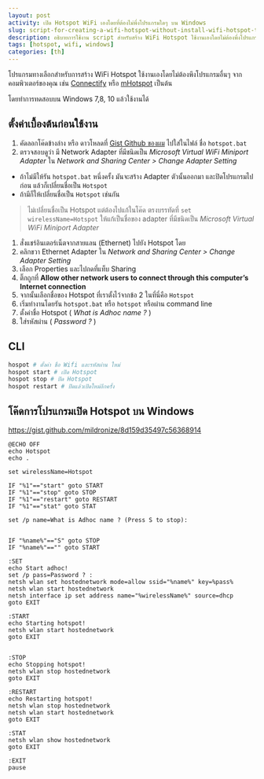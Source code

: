 ```yaml
---
layout: post
activity: เปิด Hotspot WiFi เองโดยที่ต้องไม่พึ่งโปรแกรมใดๆ บน Windows
slug: script-for-creating-a-wifi-hotspot-without-install-wifi-hotspot-tools-th
description: อธิบายการใช้งาน script สำหรับสร้าง WiFi Hotspot ใช้งานเองโดยไม่ต้องพึ่งโปรแกรมอื่นๆ
tags: [hotspot, wifi, windows]
categories: [th]
---
```


โปรแกรมทางเลือกสำหรับการสร้าง WiFi Hotspot ใช้งานเองโดยไม่ต้องพึงโปรแกรมอื่นๆ จากคอมพิวเตอร์ของคุณ เช่น [Connectify](http://www.connectify.me/) หรือ [mHotspot](http://www.mhotspot.com/) เป็นต้น

โดยทำการทดสอบบน Windows 7,8, 10 แล้วใช้งานได้

## ตั้งค่าเบื้องต้นก่อนใช้งาน
1. คัดลอกโค๊ดข้างล่าง หรือ ดาวโหลดที่ [Gist Github ของผม](https://gist.github.com/mildronize/8d159d35497c56368914) ไปใส่ในไฟล์ ชื่อ `hotspot.bat`
1. ตรวจสอบดูว่า มี Network Adapter ที่มีชนิดเป็น *Microsoft Virtual WiFi Miniport Adapter* ใน *Network and Sharing Center > Change Adapter Setting*   
  - ถ้าไม่มีให้รัน `hotspot.bat` หนึ่งครั้ง มันจะสร้าง Adapter ตัวนั้นออกมา และปิดโปรแกรมไปก่อน แล้วก็เปลี่ยนชื่อเป็น `Hotspot`
  - ถ้ามีก็ให้เปลี่ยนชื่อเป็น `Hotspot` เช่นกัน
  >  ไม่เปลี่ยนชื่อเป็น Hotspot แต่ต้องไปแก้ในโค๊ด ตรงบรรทัดที่ `set wirelessName=Hotspot` ให้แก้เป็นชื่อของ adapter ที่มีชนิดเป็น *Microsoft Virtual WiFi Miniport Adapter*

1. สั่งแชร์อินเตอร์เน็ตจากสายแลน (Ethernet) ไปยัง Hotspot โดย
  1. คลิกขวา Ethernet Adapter ใน *Network and Sharing Center > Change Adapter Setting*
  1. เลือก Properties และไปกดที่แท็บ Sharing
  1. ติ๊กถูกที่ **Allow other network users to connect through this computer’s Internet connection**
  1. จากนั้นเลือกชื่อของ Hotspot ที่เราตั้งไว้จากข้อ 2 ในที่นี่คือ `Hotspot`
1. เริ่มทำงานโดยรัน `hotspot.bat` หรือ `hotspot` หรือผ่าน command line
  1. ตั้งค่าชื่อ Hotspot ( *What is Adhoc name ?* )
  1. ใส่รหัสผ่าน ( *Password ?* )

## CLI
```bash
hospot # ตั้งค่า ชื่อ Wifi และรหัสผ่าน ใหม่
hospot start # เปิด Hotspot
hospot stop # ปิด Hotspot
hospot restart # ปิดแล้วเปิดใหม่อีกครั้ง
```

## โค๊ดการโปรแกรมเปิด Hotspot บน Windows
<https://gist.github.com/mildronize/8d159d35497c56368914>

```batch
@ECHO OFF
echo Hotspot
echo .

set wirelessName=Hotspot

IF "%1"=="start" goto START
IF "%1"=="stop" goto STOP
IF "%1"=="restart" goto RESTART
IF "%1"=="stat" goto STAT

set /p name=What is Adhoc name ? (Press S to stop):


IF "%name%"=="S" goto STOP
IF "%name%"=="" goto START

:SET
echo Start adhoc!
set /p pass=Password ? :
netsh wlan set hostednetwork mode=allow ssid="%name%" key=%pass%
netsh wlan start hostednetwork
netsh interface ip set address name="%wirelessName%" source=dhcp
goto EXIT

:START
echo Starting hotspot!
netsh wlan start hostednetwork
goto EXIT


:STOP
echo Stopping hotspot!
netsh wlan stop hostednetwork
goto EXIT

:RESTART
echo Restarting hotspot!
netsh wlan stop hostednetwork
netsh wlan start hostednetwork
goto EXIT

:STAT
netsh wlan show hostednetwork
goto EXIT

:EXIT
pause
```
